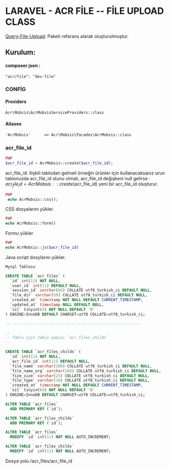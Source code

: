 #  LARAVEL - ACR FİLE -- FİLE UPLOAD CLASS

[Query-File-Upload](https://github.com/blueimp/jQuery-File-Upload): Paketi refarans alarak oluşturulmuştur.

## Kurulum:
#### composer json : 
```
"acr/file": "dev-file"
```
### CONFİG

#### Providers
```
Acr\Mobsis\AcrMobsisServiceProviders::class
```
#### Aliases
```
'AcrMobsis'      => Acr\Mobsis\Facades\AcrMobsis::class
```
### acr_file_id

```php 
PHP
$acr_file_id = AcrMobsis::create($acr_file_id); 
```
acr_file_id: ilişkili tablodan gelmeli örneğin ürünler için kullanacaksanız urun tablonuzda acr_file_id stunu olmalı, acr_file_id değişkeni null gelirse : $acr_file_id = AcrMobsis::create($acr_file_id) yeni bir acr_file_id oluşturur.
```php 
PHP
 echo AcrMobsis::css();  
```
CSS dosyalarını yükler.
```php 
PHP
echo AcrMobsis::form()
```
Formu yükler
```php 
PHP
echo AcrMobsis::js($acr_file_id)
```
Java script dosylarını yükler.

```sql 
Mysql Tablosu

CREATE TABLE `acr_files` (
  `id` int(11) NOT NULL,
  `user_id` int(11) DEFAULT NULL,
  `session_id` varchar(66) COLLATE utf8_turkish_ci DEFAULT NULL,
  `file_dir` varchar(50) COLLATE utf8_turkish_ci DEFAULT NULL,
  `created_at` timestamp NOT NULL DEFAULT CURRENT_TIMESTAMP,
  `updated_at` timestamp NULL DEFAULT NULL,
  `sil` tinyint(4) NOT NULL DEFAULT '0'
) ENGINE=InnoDB DEFAULT CHARSET=utf8 COLLATE=utf8_turkish_ci;

-- --------------------------------------------------------

--
-- Tablo için tablo yapısı `acr_files_childs`
--

CREATE TABLE `acr_files_childs` (
  `id` int(11) NOT NULL,
  `acr_file_id` int(11) DEFAULT NULL,
  `file_name` varchar(200) COLLATE utf8_turkish_ci DEFAULT NULL,
  `file_name_org` varchar(200) COLLATE utf8_turkish_ci DEFAULT NULL,
  `fize_size` varchar(25) COLLATE utf8_turkish_ci DEFAULT NULL,
  `file_type` varchar(10) COLLATE utf8_turkish_ci DEFAULT NULL,
  `created_at` timestamp NOT NULL DEFAULT CURRENT_TIMESTAMP,
  `sil` tinyint(4) NOT NULL DEFAULT '0'
) ENGINE=InnoDB DEFAULT CHARSET=utf8 COLLATE=utf8_turkish_ci;

ALTER TABLE `acr_files`
  ADD PRIMARY KEY (`id`);

ALTER TABLE `acr_files_childs`
  ADD PRIMARY KEY (`id`);

ALTER TABLE `acr_files`
  MODIFY `id` int(11) NOT NULL AUTO_INCREMENT;

ALTER TABLE `acr_files_childs`
  MODIFY `id` int(11) NOT NULL AUTO_INCREMENT;
```
Dosya yolu  /acr_files/acr_file_id

